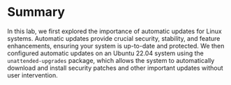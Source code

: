 # Summary

In this lab, we first explored the importance of automatic updates for Linux systems. Automatic updates provide crucial security, stability, and feature enhancements, ensuring your system is up-to-date and protected. We then configured automatic updates on an Ubuntu 22.04 system using the `unattended-upgrades` package, which allows the system to automatically download and install security patches and other important updates without user intervention.
